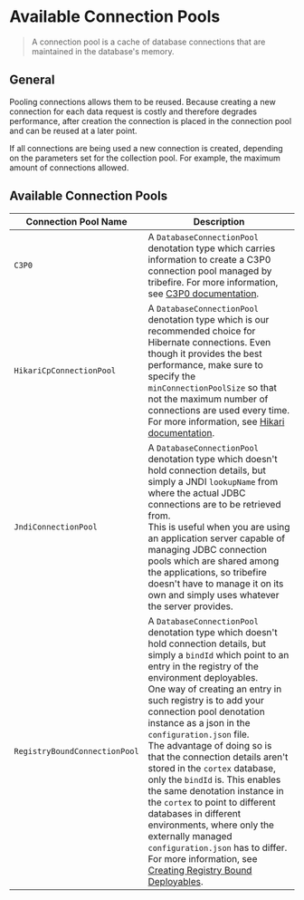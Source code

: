 # Available Connection Pools
> A connection pool is a cache of database connections that are maintained in the database's memory.

## General
Pooling connections allows them to be reused. Because creating a new connection for each data request is costly and therefore degrades performance, after creation the connection is placed in the connection pool and can be reused at a later point. 

If all connections are being used a new connection is created, depending on the parameters set for the collection pool. For example, the maximum amount of connections allowed.

## Available Connection Pools

Connection Pool Name  |  Description  
------- | -----------
`C3P0`  |  A `DatabaseConnectionPool` denotation type which carries information to create a C3P0 connection pool managed by tribefire. For more information, see [C3P0 documentation](https://www.mchange.com/projects/c3p0/index.html).
`HikariCpConnectionPool` |  A `DatabaseConnectionPool` denotation type which is our recommended choice for Hibernate connections. Even though it provides the best performance, make sure to specify the `minConnectionPoolSize` so that not the maximum number of connections are used every time. For more information, see [Hikari documentation](https://brettwooldridge.github.io/HikariCP/).
`JndiConnectionPool` | A `DatabaseConnectionPool` denotation type which doesn't hold connection details, but simply a JNDI `lookupName` from where the actual JDBC connections are to be retrieved from. </br> This is useful when you are using an application server capable of managing JDBC connection pools which are shared among the applications, so tribefire doesn't have to manage it on its own and simply uses whatever the server provides. 
`RegistryBoundConnectionPool` | A `DatabaseConnectionPool` denotation type which doesn't hold connection details, but simply a `bindId` which point to an entry in the registry of the environment deployables. </br> One way of creating an entry in such registry is to add your connection pool denotation instance as a json in the `configuration.json` file. </br> The advantage of doing so is that the connection details aren't stored in the `cortex` database, only the `bindId` is. This enables the same denotation instance in the `cortex` to point to different databases in different environments, where only the externally managed `configuration.json` has to differ. For more information, see [Creating Registry Bound Deployables](asset://com.braintribe.internal.ci-playground:installation-doc/Configuration/creating_registry_bound_deployables.md). 